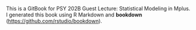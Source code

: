 This is a GitBook for PSY 202B Guest Lecture: Statistical Modeling in Mplus. I generated this book using R Markdown and **bookdown** (https://github.com/rstudio/bookdown).
